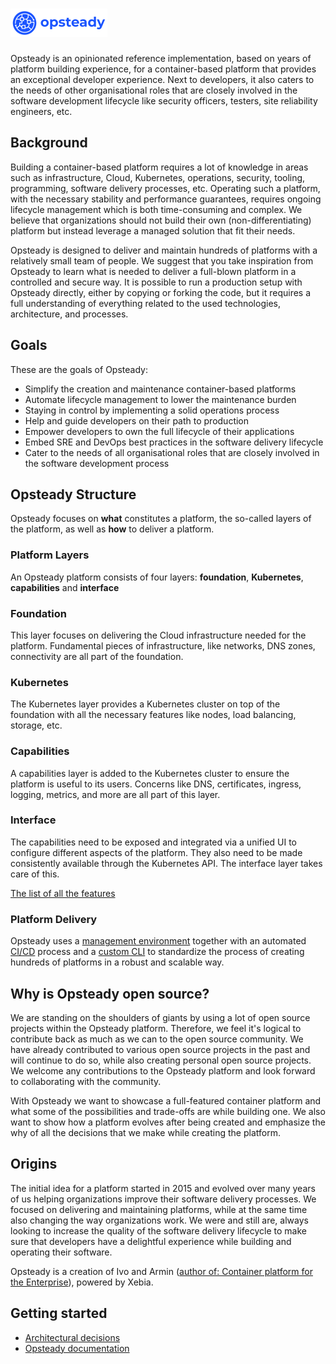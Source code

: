 # ![logo](docs/images/logo.png)

Opsteady is an opinionated reference implementation, based on years of platform building experience, for a container-based platform that provides an exceptional developer experience. Next to developers, it also caters to the needs of other organisational roles that are closely involved in the software development lifecycle like security officers, testers, site reliability engineers, etc.

## Background

Building a container-based platform requires a lot of knowledge in areas such as infrastructure, Cloud, Kubernetes, operations, security, tooling, programming, software delivery processes, etc. Operating such a platform, with the necessary stability and performance guarantees, requires ongoing lifecycle management which is both time-consuming and complex. We believe that organizations should not build their own (non-differentiating) platform but instead leverage a managed solution that fit their needs.

Opsteady is designed to deliver and maintain hundreds of platforms with a relatively small team of people. We suggest that you take inspiration from Opsteady to learn what is needed to deliver a full-blown platform in a controlled and secure way. It is possible to run a production setup with Opsteady directly, either by copying or forking the code, but it requires a full understanding of everything related to the used technologies, architecture, and processes.

## Goals

These are the goals of Opsteady:

- Simplify the creation and maintenance container-based platforms
- Automate lifecycle management to lower the maintenance burden
- Staying in control by implementing a solid operations process
- Help and guide developers on their path to production
- Empower developers to own the full lifecycle of their applications
- Embed SRE and DevOps best practices in the software delivery lifecycle
- Cater to the needs of all organisational roles that are closely involved in the software development process

## Opsteady Structure

Opsteady focuses on **what** constitutes a platform, the so-called layers of the platform, as well as **how** to deliver a platform.

### Platform Layers

An Opsteady platform consists of four layers: **foundation**, **Kubernetes**, **capabilities** and **interface**

### Foundation

This layer focuses on delivering the Cloud infrastructure needed for the platform. Fundamental pieces of infrastructure, like networks, DNS zones, connectivity are all part of the foundation.

### Kubernetes

The Kubernetes layer provides a Kubernetes cluster on top of the foundation with all the necessary features like nodes, load balancing, storage, etc.

### Capabilities

A capabilities layer is added to the Kubernetes cluster to ensure the platform is useful to its users. Concerns like DNS, certificates, ingress, logging, metrics, and more are all part of this layer.

### Interface

The capabilities need to be exposed and integrated via a unified UI to configure different aspects of the platform. They also need to be made consistently available through the Kubernetes API. The interface layer takes care of this.

[The list of all the features](docs/opsteady/features.md)

### Platform Delivery

Opsteady uses a [management environment](../adr/../opsteady/docs/adr/0006-management-environment.md) together with an automated [CI/CD](../adr/../opsteady/docs/adr/0012-ci-cd.md) process and a [custom CLI](../adr/../opsteady/docs/adr/0016-cli.md) to standardize the process of creating hundreds of platforms in a robust and scalable way.

## Why is Opsteady open source?

We are standing on the shoulders of giants by using a lot of open source projects within the Opsteady platform. Therefore, we feel it's logical to contribute back as much as we can to the open source community. We have already contributed to various open source projects in the past and will continue to do so, while also creating personal open source projects. We welcome any contributions to the Opsteady platform and look forward to collaborating with the community.

With Opsteady we want to showcase a full-featured container platform and what some of the possibilities and trade-offs are while building one. We also want to show how a platform evolves after being created and emphasize the why of all the decisions that we make while creating the platform.

## Origins

The initial idea for a platform started in 2015 and evolved over many years of us helping organizations improve their software delivery processes. We focused on delivering and maintaining platforms, while at the same time also changing the way organizations work. We were and still are, always looking to increase the quality of the software delivery lifecycle to make sure that developers have a delightful experience while building and operating their software.

Opsteady is a creation of Ivo and Armin ([author of: Container platform for the Enterprise](http://leanpub.com/cpe)), powered by Xebia.

## Getting started

- [Architectural decisions](docs/adr/toc.md)
- [Opsteady documentation](docs/opsteady/toc.md)
